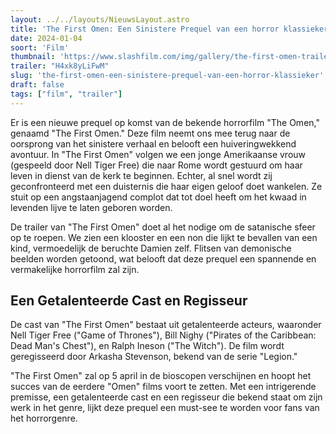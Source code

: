 ```yaml
---
layout: ../../layouts/NieuwsLayout.astro
title: 'The First Omen: Een Sinistere Prequel van een horror klassieker'
date: 2024-01-04
soort: 'Film'
thumbnail: 'https://www.slashfilm.com/img/gallery/the-first-omen-trailer-gives-a-horror-classic-the-prequel-treatment/the-first-omen-trailer-is-ready-to-summon-the-spawn-of-satan-1704218416.jpg'
trailer: "H4xk8yLiFwM"
slug: 'the-first-omen-een-sinistere-prequel-van-een-horror-klassieker'
draft: false
tags: ["film", "trailer"]
---
```



Er is een nieuwe prequel op komst van de bekende horrorfilm "The Omen," genaamd "The First Omen." Deze film neemt ons mee terug naar de oorsprong van het sinistere verhaal en belooft een huiveringwekkend avontuur. In "The First Omen" volgen we een jonge Amerikaanse vrouw (gespeeld door Nell Tiger Free) die naar Rome wordt gestuurd om haar leven in dienst van de kerk te beginnen. Echter, al snel wordt zij geconfronteerd met een duisternis die haar eigen geloof doet wankelen. Ze stuit op een angstaanjagend complot dat tot doel heeft om het kwaad in levenden lijve te laten geboren worden.

De trailer van "The First Omen" doet al het nodige om de satanische sfeer op te roepen. We zien een klooster en een non die lijkt te bevallen van een kind, vermoedelijk de beruchte Damien zelf. Flitsen van demonische beelden worden getoond, wat belooft dat deze prequel een spannende en vermakelijke horrorfilm zal zijn.

## Een Getalenteerde Cast en Regisseur

De cast van "The First Omen" bestaat uit getalenteerde acteurs, waaronder Nell Tiger Free ("Game of Thrones"), Bill Nighy ("Pirates of the Caribbean: Dead Man's Chest"), en Ralph Ineson ("The Witch"). De film wordt geregisseerd door Arkasha Stevenson, bekend van de serie "Legion." 

"The First Omen" zal op 5 april in de bioscopen verschijnen en hoopt het succes van de eerdere "Omen" films voort te zetten. Met een intrigerende premisse, een getalenteerde cast en een regisseur die bekend staat om zijn werk in het genre, lijkt deze prequel een must-see te worden voor fans van het horrorgenre.

